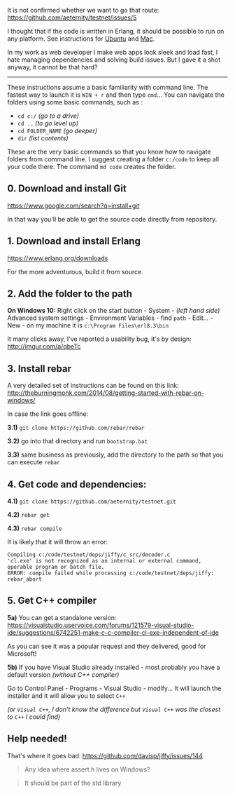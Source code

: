 It is not confirmed whether we want to go that route: https://github.com/aeternity/testnet/issues/5

I thought that if the code is written in Erlang, it should be possible to run on any platform. See instructions for [Ubuntu](https://github.com/aeternity/testnet/blob/master/docs/compile_ubuntu.md) and [Mac](https://github.com/aeternity/testnet/blob/master/docs/compile_mac.md).

In my work as web developer I make web apps look sleek and load fast, I hate managing dependencies and solving build issues. But I gave it a shot anyway, it cannot be that hard?

----

These instructions assume a basic familiarity with command line. The fastest way to launch it is `WIN + r` and then type `cmd`... You can navigate the folders using some basic commands, such as :

* `cd c:/` _(go to a drive)_ 
* `cd ..` _(to go level up)_ 
* `cd FOLDER_NAME` _(go deeper)_ 
* `dir` _(list contents)_

These are the very basic commands so that you know how to navigate folders from command line. I suggest creating a folder `c:/code` to keep all your code there. The command `md code` creates the folder.

## 0. Download and install Git

https://www.google.com/search?q=install+git

In that way you'll be able to get the source code directly from repository.

## 1. Download and install Erlang

https://www.erlang.org/downloads

For the more adventurous, build it from source.

## 2. Add the folder to the path

**On Windows 10:** Right click on the start button - System - _(left hand side)_ Advanced system settings - Environment Variables - find `path` - Edit... - New - on my machine it is `c:\Program Files\erl8.3\bin`

It many clicks away, I've reported a usability bug, it's by design: http://imgur.com/a/qbeTc


## 3. Install rebar

A very detailed set of instructions can be found on this link: http://theburningmonk.com/2014/08/getting-started-with-rebar-on-windows/

In case the link goes offline:

**3.1)** `git clone https://github.com/rebar/rebar`

**3.2)** go into that directory and run `bootstrap.bat`

**3.3)** same business as previously, add the directory to the path so that you can execute `rebar`


## 4. Get code and dependencies:

**4.1)** `git clone https://github.com/aeternity/testnet.git`

**4.2)** `rebar get`

**4.3)** `rebar compile`

It is likely that it will throw an error:

```
Compiling c:/code/testnet/deps/jiffy/c_src/decoder.c
'cl.exe' is not recognized as an internal or external command,
operable program or batch file.
ERROR: compile failed while processing c:/code/testnet/deps/jiffy: rebar_abort
```

## 5. Get C++ compiler

**5a)** You can get a standalone version: https://visualstudio.uservoice.com/forums/121579-visual-studio-ide/suggestions/6742251-make-c-c-compiler-cl-exe-independent-of-ide

As you can see it was a popular request and they delivered, good for Microsoft!

**5b)** If you have Visual Studio already installed - most probably you have a default version _(without C++ compiler)_

Go to Control Panel - Programs - Visual Studio - modify... It will launch the installer and it will allow you to select `C++` 

_(or `Visual C++`, I don't know the difference but `Visual C++` was the closest to `C++` I could find)_

## Help needed!

That's where it goes bad: https://github.com/davisp/jiffy/issues/144

> Any idea where assert.h lives on Windows?

> It should be part of the std library